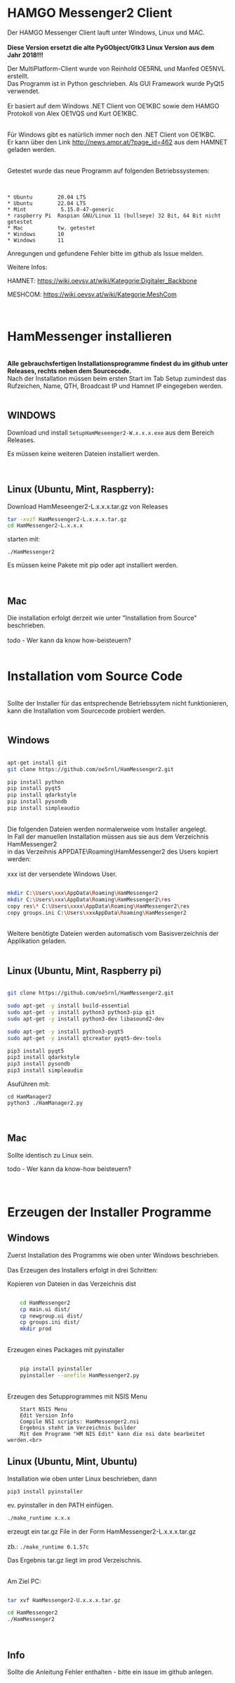 

# HAMGO Messenger2 Client


Der HAMGO Messenger Client lauft unter Windows, Linux und MAC.<br><br>
<b>Diese Version ersetzt die alte PyGObject/Gtk3 Linux Version aus dem Jahr 2018!!!</b><br>

Der MultiPlatform-Client wurde von Reinhold OE5RNL und Manfed OE5NVL erstellt. <br>
Das Programm ist in Python geschrieben. Als GUI Framework wurde PyQt5 verwendet.<br><br>
Er basiert auf dem Windows .NET Client von OE1KBC sowie dem HAMGO Protokoll von Alex OE1VQS und Kurt OE1KBC.<br>
<br>

Für Windows gibt es natürlich immer noch den .NET Client von OE1KBC.<br>
Er kann über den Link http://news.ampr.at/?page_id=462 aus dem HAMNET geladen werden.<br>

<br>
Getestet wurde das neue Programm auf folgenden Betriebssystemen:<br>
<br>

```

* Ubuntu        20.04 LTS   
* Ubuntu        22.04 LTS   
* Mint           5.15.0-47-generic
* raspberry Pi  Raspian GNU/Linux 11 (bullseye) 32 Bit, 64 Bit nicht getestet
* Mac           tw. getestet
* Windows       10 
* Windows       11
```

Anregungen und gefundene Fehler bitte im github als Issue melden.

Weitere Infos:

HAMNET: https://wiki.oevsv.at/wiki/Kategorie:Digitaler_Backbone

MESHCOM: https://wiki.oevsv.at/wiki/Kategorie:MeshCom

<br>



# HamMessenger installieren 

<br>
<b>Alle gebrauchsfertigen Installationsprogramme findest du im github unter Releases, rechts neben dem Sourcecode.</b><br>
Nach der Installation müssen beim ersten Start im Tab Setup zumindest das Rufzeichen, Name, QTH, Broadcast IP und Hamnet IP eingegeben werden.
<br><br>

## WINDOWS

Download und install `SetupHamMeseenger2-W.x.x.x.exe` aus dem Bereich Releases.

Es müssen keine weiteren Dateien installiert werden.

<br>

## Linux (Ubuntu, Mint, Raspberry):

Download HamMeseenger2-L.x.x.x.tar.gz von Releases

```bash
tar -xvzf HamMessenger2-L.x.x.x.tar.gz
cd HamMessenger2-L.x.x.x
```

starten mit:

`./HamMessenger2`

Es müssen keine Pakete mit pip oder apt installiert werden.

<br>

## Mac
Die installation erfolgt derzeit wie unter "Installation from Source" beschrieben.<br><br>
todo - Wer kann da know how-beisteuern?<br>
<br>


# Installation vom Source Code

<br>
Sollte der Installer für das entsprechende Betriebssytem nicht funktionieren, <br>
kann die Installation vom Sourcecode probiert werden.
<br><br>

## Windows 
```bash

apt-get install git
git clone https://github.com/oe5rnl/HamMessenger2.git

pip install python
pip install pyqt5
pip install qdarkstyle
pip install pysondb
pip install simpleaudio

```
<br>
Die folgenden Dateien werden normalerweise vom Installer angelegt.<br>
In Fall der manuellen Installation müssen aus sie aus dem Verzeichnis HamMessenger2 <br>
in das Verzeihnis APPDATE\Roaming\HamMessenger2 des Users kopiert werden:<br>
<br>
xxx ist der versendete Windows User.

```bash

mkdir C:\Users\xxx\AppData\Roaming\HamMessenger2
mkdir C:\Users\xxx\AppData\Roaming\HamMessenger2\res
copy res\* C:\Users\xxxx\AppData\Roaming\HamMessenger2\res
copy groups.ini C:\Users\xxxAppData\Roaming\HamMessenger2
```
<br>
Weitere benötigte Dateien werden automatisch vom Basisverzeichnis der Applikation geladen.<br>
<br>

## Linux (Ubuntu, Mint, Raspberry pi)

```bash

git clone https://github.com/oe5rnl/HamMessenger2.git

sudo apt-get -y install build-essential
sudo apt-get -y install python3 python3-pip git
sudo apt-get -y install python3-dev libasound2-dev

sudo apt-get -y install python3-pyqt5
sudo apt-get -y install qtcreator pyqt5-dev-tools

pip3 install pyqt5
pip3 install qdarkstyle
pip3 install pysondb
pip3 install simpleaudio

```
Asuführen mit:
```
cd HamManager2
python3 ./HamManager2.py
```
<br>

## Mac

Sollte identisch zu Linux sein.

todo - Wer kann da know-how beisteuern?<br>
<br><br>


# Erzeugen der Installer Programme

## Windows

Zuerst Installation des Programms wie oben unter Windows beschrieben.<br>
<br>
Das Erzeugen des Installers erfolgt in drei Schritten:<br>


Kopieren von Dateien in das Verzeichnis dist

```bash

    cd HamMessenger2
    cp main.ui dist/
    cp newgroup.ui dist/
    cp groups.ini dist/
    mkdir prod
```
<br>
Erzeugen eines Packages mit pyinstaller

```bash

    pip install pyinstaller
    pyinstaller --onefile HamMessenger2.py
```
<br>
Erzeugen des Setupprogrammes mit NSIS Menu<br>

```
    Start NSIS Menu
    Edit Version Info
    Compile NSI scripts: HamMessenger2.nsi
    Ergebnis steht im Verzeichnis builder
    Mit dem Programm "HM NIS Edit" kann die nsi date bearbeitet werden.<br>
```


## Linux (Ubuntu, Mint, Ubuntu)

Installation wie oben unter Linux beschrieben, dann<br>

```bash
pip3 install pyinstaller

```
ev. pyinstaller in den PATH einfügen.<bR>

```bash
./make_runtime x.x.x 
```
erzeugt ein tar.gz File in der Form HamMessenger2-L.x.x.x.tar.gz<br>
<br>
zb.: `./make_runtime 0.1.57c`<br>

Das Ergebnis tar.gz liegt im prod Verzeischnis.<br>

<br>
Am Ziel PC:<br>

```bash

tar xvf HamMessenger2-U.x.x.x.tar.gz

cd HamMessenger2
./HamMessenger2
```

<br>

## Info


Sollte die Anleitung Fehler enthalten - bitte ein issue im github anlegen.

